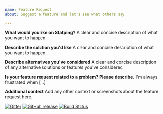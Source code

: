 ```yaml
---
name: Feature Request
about: Suggest a feature and let's see what others say

---
```


**What would you like on Statping?**
A clear and concise description of what you want to happen.

**Describe the solution you'd like**
A clear and concise description of what you want to happen.

**Describe alternatives you've considered**
A clear and concise description of any alternative solutions or features you've considered.

**Is your feature request related to a problem? Please describe.**
I'm always frustrated when [...]

**Additional context**
Add any other context or screenshots about the feature request here.

[![Gitter](https://img.shields.io/gitter/room/nwjs/nw.js.svg)](https://gitter.im/statup-app/general) [![GitHub release](https://img.shields.io/github/release/hunterlong/statup.svg)](https://github.com/britannic/statping/releases/latest) [![Build Status](https://travis-ci.com/hunterlong/statup.svg?branch=master)](https://travis-ci.com/hunterlong/statup)
